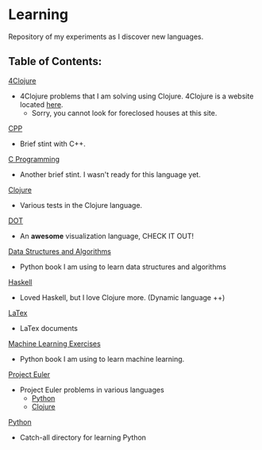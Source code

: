 # Learning

Repository of my experiments as I discover new languages.

## Table of Contents:

[4Clojure](./4Clojure)
* 4Clojure problems that I am solving using Clojure. 4Clojure is a website located [here](http://www.4clojure.com/).
  * Sorry, you cannot look for foreclosed houses at this site.

[CPP](./CPP)
* Brief stint with C++.

[C Programming](./C_Programming)
* Another brief stint. I wasn't ready for this language yet.

[Clojure](./Clojure)
* Various tests in the Clojure language.

[DOT](./DOT)
* An **awesome** visualization language, CHECK IT OUT!

[Data Structures and Algorithms](./Data_Structures_and_Algorithms)
* Python book I am using to learn data structures and algorithms

[Haskell](./Haskell)
* Loved Haskell, but I love Clojure more. (Dynamic language ++)

[LaTex](./LaTex)
* LaTex documents

[Machine Learning Exercises](./Machine_Learning_Exercises)
* Python book I am using to learn machine learning.

[Project Euler](./Project_Euler)
* Project Euler problems in various languages
  * [Python](./Project_Euler/Python)
  * [Clojure](./Project_Euler/Clojure)

[Python](./Python)
* Catch-all directory for learning Python
